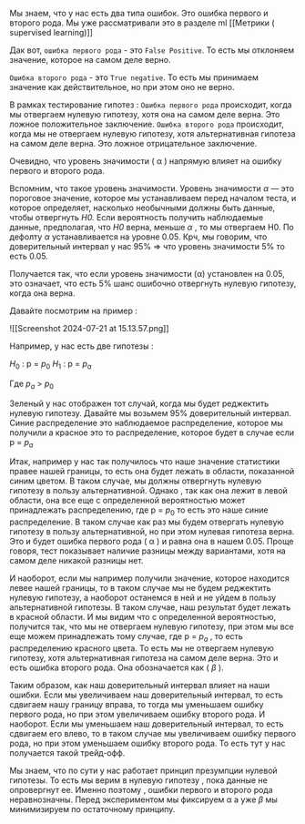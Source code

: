 Мы знаем, что у нас есть два типа ошибок. Это ошибка первого и второго рода. Мы уже рассматривали это в разделе ml [[Метрики ( supervised  learning)]] 

Дак вот, `ошибка первого рода` - это `False Positive`. То есть мы отклоняем значение, которое на самом деле верно. 

`Ошибка второго рода` - это `True negative`. То есть мы принимаем значение как действительное, но при этом оно не верно.  

В рамках тестирование гипотез : `Ошибка первого рода` происходит, когда мы отвергаем нулевую гипотезу, хотя она на самом деле верна. Это ложное положительное заключение. `Ошибка второго рода` происходит, когда мы не отвергаем нулевую гипотезу, хотя альтернативная гипотеза на самом деле верна. Это ложное отрицательное заключение.

Очевидно, что уровень значимости ( α ) напрямую влияет на ошибку первого и второго рода. 

Вспомним, что такое уровень значимости. Уровень значимости _α_ — это пороговое значение, которое мы устанавливаем перед началом теста, и которое определяет, насколько необычными должны быть данные, чтобы отвергнуть _H0._ Если вероятность получить наблюдаемые данные, предполагая, что _H0_ верна, меньше _α_ , то мы отвергаем H0. По дефолту _α_ устанавливается на уровне 0.05. Крч, мы говорим, что доверительный интервал у нас 95% => что уровень значимости 5% то есть 0.05.

Получается так, что если уровень значимости (α) установлен на 0.05, это означает, что есть 5% шанс ошибочно отвергнуть нулевую гипотезу, когда она верна.

Давайте посмотрим на пример : 

![[Screenshot 2024-07-21 at 15.13.57.png]]

Например, у нас есть две гипотезы : 

${H_0}$ : p = ${p_0}$
${H_1}$ : p = ${p_a}$

Где ${p_a}$ > ${p_0}$

Зеленый у нас отображен тот случай, когда мы будет реджектить нулевую гипотезу. Давайте мы возьмем 95% доверительный интервал.  Синие распределение это наблюдаемое распределение, которое мы получили а красное это то распределение, которое будет в случае если p = ${p_a}$

Итак, например у нас так получилось что наше значение статистики правее нашей границы, то есть она будет лежать в области, показанной синим цветом. В таком случае, мы должны отвергнуть нулевую гипотезу в пользу альтернативной. Однако , так как она лежит в левой области, она все еще с определенной вероятностью может принадлежать распределению, где  p = ${p_0}$ то есть это наше синие распределение. В таком случае как раз мы будем отвергать нулевую гипотезу в пользу альтернативной, но при этом нулевая гипотеза верна. Это и будет ошибка первого рода  ( α )  и равна она в нашем 0.05. Проще говоря, тест показывает наличие разницы между вариантами, хотя на самом деле никакой разницы нет.

И наоборот, если мы например получили значение, которое находится левее нашей границы, то в таком случае мы не будем реджектить нулевую гипотезу, а наоборот останемся в ней и не уйдем в пользу альтернативной гипотезы. В таком случае, наш результат будет лежать в красной области. И мы видим что с определенной вероятностью, получится так, что мы не отвергаем нулевую гипотезу, при этом мы все еще можем принадлежать тому случае, где  p = ${p_a}$ ,  то есть распределению красного цвета. То есть мы не отвергаем нулевую гипотезу, хотя альтернативная гипотеза на самом деле верна. Это и есть ошибка второго рода. Она обозначается как ( ${\beta}$ ). 

Таким образом, как наш доверительный интервал влияет на наши ошибки. Если мы увеличиваем наш доверительный интервал, то есть сдвигаем нашу границу вправа, то тогда мы уменьшаем ошибку первого рода, но при этом увеличиваем ошибку второго рода. И наоборот. Если мы уменьшаем наш доверительный интервал, то есть сдвигаем его влево, то в таком случае мы увеличиваем ошибку первого рода, но при этом уменьшаем ошибку второго рода. То есть тут у нас получается такой трейд-офф. 

Мы знаем, что по сути у нас работает принцип презумпции нулевой гипотезы. То есть мы верим в нулевую гипотезу , пока данные не опровергнут ее. Именно поэтому , ошибки первого и второго рода неравнозначны. Перед экспериментом мы фиксируем  α  а уже  ${\beta}$  мы минимизируем по остаточному принципу. 





